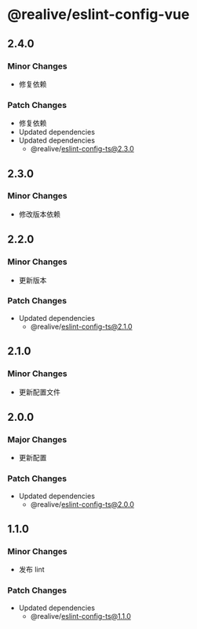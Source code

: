 # @realive/eslint-config-vue

## 2.4.0

### Minor Changes

- 修复依赖

### Patch Changes

- 修复依赖
- Updated dependencies
- Updated dependencies
  - @realive/eslint-config-ts@2.3.0

## 2.3.0

### Minor Changes

- 修改版本依赖

## 2.2.0

### Minor Changes

- 更新版本

### Patch Changes

- Updated dependencies
  - @realive/eslint-config-ts@2.1.0

## 2.1.0

### Minor Changes

- 更新配置文件

## 2.0.0

### Major Changes

- 更新配置

### Patch Changes

- Updated dependencies
  - @realive/eslint-config-ts@2.0.0

## 1.1.0

### Minor Changes

- 发布 lint

### Patch Changes

- Updated dependencies
  - @realive/eslint-config-ts@1.1.0
